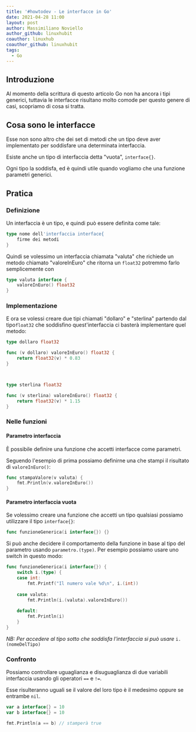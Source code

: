 ```yaml
---
title: '#howtodev - Le interfacce in Go'
date: 2021-04-28 11:00
layout: post
author: Massimiliano Noviello
author_github: linuxhubit
coauthor: linuxhub
coauthor_github: linuxhubit
tags:
  - Go
---
```

## Introduzione

Al momento della scrittura di questo articolo Go non ha ancora i tipi generici, tuttavia le interfacce risultano molto comode per questo genere di casi, scopriamo di cosa si tratta.

## Cosa sono le interfacce

Esse non sono altro che dei set di metodi che un tipo deve aver implementato per soddisfare una determinata interfaccia.

Esiste anche un tipo di interfaccia detta "vuota", `interface{}`. 

Ogni tipo la soddisfa, ed è quindi utile quando vogliamo che una funzione parametri generici.



## Pratica

### Definizione

Un interfaccia è un tipo, e quindi può essere definita come tale:

```go
type nome dell'interfaccia interface{
    firme dei metodi
}
```

Quindi se volessimo un interfaccia chiamata "valuta" che richiede un metodo chiamato "valoreInEuro" che ritorna un `float32` potremmo farlo semplicemente con

```go
type valuta interface {
    valoreInEuro() float32
}
```



### Implementazione

E ora se volessi creare due tipi chiamati "dollaro" e "sterlina" partendo dal tipo`float32` che soddisfino quest'interfaccia ci basterà implementare quel metodo:

```go
type dollaro float32

func (v dollaro) valoreInEuro() float32 {
    return float32(v) * 0.83
}



type sterlina float32

func (v sterlina) valoreInEuro() float32 {
    return float32(v) * 1.15
}
```



### Nelle funzioni

#### Parametro interfaccia

È possibile definire una funzione che accetti interfacce come parametri.

Seguendo l'esempio di prima possiamo definirne una che stampi il risultato di `valoreInEuro()`:

```go
func stampaValore(v valuta) {
    fmt.Println(v.valoreInEuro())
}
```



#### Parametro interfaccia vuota

Se volessimo creare una funzione che accetti un tipo qualsiasi possiamo utilizzare il tipo `interface{}`:

```go
func funzioneGenerica(i interface{}) {}
```

Si può anche decidere il comportamento della funzione in base al tipo del parametro usando `parametro.(type)`. Per esempio possiamo usare uno switch in questo modo:

```go
func funzioneGenerica(i interface{}) {
    switch i.(type) {
    case int:
        fmt.Printf("Il numero vale %d\n", i.(int))
    
    case valuta:
        fmt.Println(i.(valuta).valoreInEuro())
    
    default:
        fmt.Println(i)
    }
}
```

*NB: Per accedere al tipo sotto che soddisfa l'interfaccia si può usare* `i.(nomeDelTipo)`



### Confronto

Possiamo controllare uguaglianza e disuguaglianza di due variabili interfaccia usando gli operatori `==` e `!=`.

Esse risulteranno uguali se il valore del loro tipo è il medesimo oppure se entrambe `nil`.

```go
var a interface{} = 10
var b interface{} = 10

fmt.Println(a == b) // stamperà true
```



